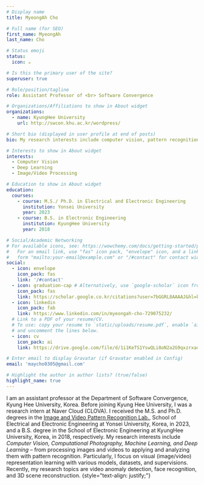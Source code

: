 ```yaml
---
# Display name
title: MyeongAh Cho

# Full name (for SEO)
first_name: MyeongAh
last_name: Cho

# Status emoji
status:
  icon: ☕️

# Is this the primary user of the site?
superuser: true

# Role/position/tagline
role: Assistant Professor of <br> Software Convergence

# Organizations/Affiliations to show in About widget
organizations:
  - name: KyungHee University
    url: http://swcon.khu.ac.kr/wordpress/

# Short bio (displayed in user profile at end of posts)
bio: My research interests include computer vision, pattern recognition and deep learning.

# Interests to show in About widget
interests:
  - Computer Vision
  - Deep Learning
  - Image/Video Processing

# Education to show in About widget
education:
  courses:
    - course: M.S./ Ph.D. in Electrical and Electronic Engineering
      institution: Yonsei University
      year: 2023
    - course: B.S. in Electronic Engineering
      institution: KyungHee University
      year: 2018

# Social/Academic Networking
# For available icons, see: https://wowchemy.com/docs/getting-started/page-builder/#icons
#   For an email link, use "fas" icon pack, "envelope" icon, and a link in the
#   form "mailto:your-email@example.com" or "/#contact" for contact widget.
social:
  - icon: envelope
    icon_pack: fas
    link: '/#contact'
  - icon: graduation-cap # Alternatively, use `google-scholar` icon from `ai` icon pack
    icon_pack: fas
    link: https://scholar.google.co.kr/citations?user=7bGGRL8AAAAJ&hl=ko
  - icon: linkedin
    icon_pack: fab
    link: https://www.linkedin.com/in/myeongah-cho-729075232/
  # Link to a PDF of your resume/CV.
  # To use: copy your resume to `static/uploads/resume.pdf`, enable `ai` icons in `params.yaml`,
  # and uncomment the lines below.
  - icon: cv
    icon_pack: ai
    link: https://drive.google.com/file/d/1i1KeTS1YswQLi8oN2a2G9qxzrxadMkKM/view?usp=sharing

# Enter email to display Gravatar (if Gravatar enabled in Config)
email: 'maycho0305@gmail.com'

# Highlight the author in author lists? (true/false)
highlight_name: true
---
```

I am an assistant professor at the Department of Software Convergence, Kyung Hee University, Korea. Before joining Kyung Hee University, I was a research intern at Naver Cloud (CLOVA). I received the M.S. and Ph.D. degrees in the [Image and Video Pattern Recognition Lab.](http://mvp.yonsei.ac.kr/), School of Electrical and Electronic Engineering at Yonsei University, Korea, in 2023, and a B.S. degree in the School of Electronic Engineering at KyungHee University, Korea, in 2018, respectively. My research interests include _Computer Vision, Computational Photography, Machine Learning, and Deep Learning_ – from processing images and videos to applying and analyzing them with pattern recognition. Particularly, I focus on visual (image/video) representation learning with various models, datasets, and supervisions. Recently, my research topics are video anomaly detection, face recognition, and 3D scene reconstruction.
{style="text-align: justify;"}
